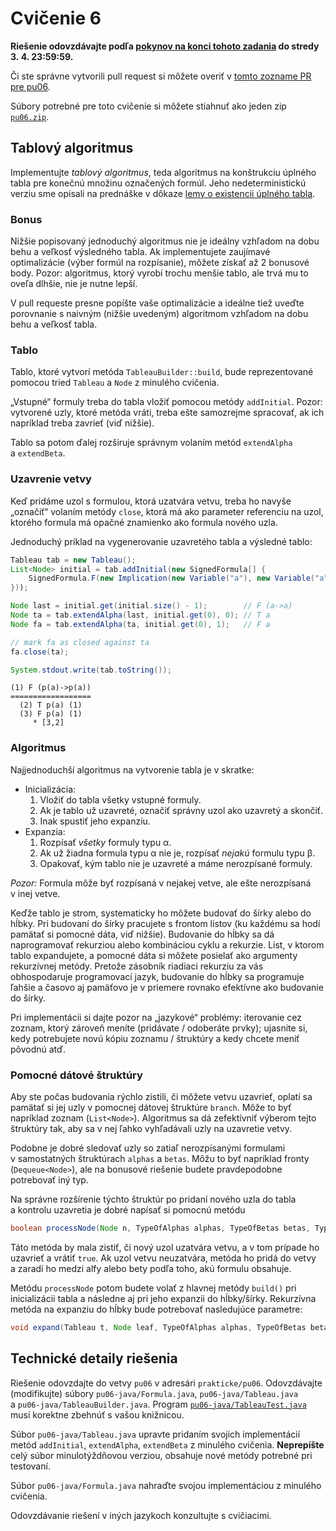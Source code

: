 Cvičenie 6
==========

**Riešenie odovzdávajte podľa
[pokynov na konci tohoto zadania](#technické-detaily-riešenia)
do stredy 3. 4. 23:59:59.**

Či ste správne vytvorili pull request si môžete overiť
v [tomto zozname PR pre pu06](https://github.com/pulls?utf8=%E2%9C%93&q=is%3Aopen+is%3Apr+user%3AFMFI-UK-1-AIN-412+base%3Apu06).

Súbory potrebné pre toto cvičenie si môžete stiahnuť ako jeden zip
[`pu06.zip`](https://github.com/FMFI-UK-1-AIN-412/lpi/archive/pu06.zip).

Tablový algoritmus
------------------

Implementujte _tablový algoritmus_, teda algoritmus na konštrukciu úplného
tabla pre konečnú množinu označených formúl. Jeho nedeterministickú verziu
sme opísali na prednáške v dôkaze
[lemy o existencii úplného tabla](https://fmfi-uk-1-ain-412.github.io/lpi/prednasky/poznamky-z-prednasok.pdf#nameddest=theorem.5.25).

### Bonus

Nižšie popisovaný jednoduchý algoritmus nie je ideálny vzhľadom na dobu behu
a veľkosť výsledného tabla. Ak implementujete zaujímavé optimalizácie
(výber formúl na rozpísanie), môžete získať až 2 bonusové body.
Pozor: algoritmus, ktorý vyrobí trochu menšie tablo, ale trvá mu to oveľa
dlhšie, nie je nutne lepší.

V pull requeste presne popíšte vaše optimalizácie a ideálne tiež uveďte
porovnanie s naivným (nižšie uvedeným) algoritmom vzhľadom na dobu behu
a veľkosť tabla.

### Tablo

Tablo, ktoré vytvorí metóda `TableauBuilder::build`, bude reprezentované
pomocou tried `Tableau` a `Node` z minulého cvičenia.

„Vstupné“ formuly treba do tabla vložiť pomocou metódy `addInitial`.
Pozor: vytvorené uzly, ktoré metóda vráti, treba ešte samozrejme spracovať,
ak ich napríklad treba zavrieť (viď nižšie).

Tablo sa potom ďalej rozširuje správnym volaním metód `extendAlpha` a `extendBeta`.

### Uzavrenie vetvy

Keď pridáme uzol s formulou, ktorá uzatvára vetvu, treba ho navyše „označiť“ volaním metódy
`close`, ktorá má ako parameter referenciu na uzol, ktorého formula má
opačné znamienko ako formula nového uzla.

Jednoduchý príklad na vygenerovanie uzavretého tabla a výsledné tablo:

```java
Tableau tab = new Tableau();
List<Node> initial = tab.addInitial(new SignedFormula[] {
    SignedFormula.F(new Implication(new Variable("a"), new Variable("a")))
}));

Node last = initial.get(initial.size() - 1);        // F (a->a)
Node ta = tab.extendAlpha(last, initial.get(0), 0); // T a
Node fa = tab.extendAlpha(ta, initial.get(0), 1);   // F a

// mark fa as closed against ta
fa.close(ta);

System.stdout.write(tab.toString());
```

```
(1) F (p(a)->p(a))
==================
  (2) T p(a) (1)  
  (3) F p(a) (1)  
     * [3,2]      
```

### Algoritmus

Najjednoduchší algoritmus na vytvorenie tabla je v skratke:

  * Inicializácia:
    1. Vložiť do tabla všetky vstupné formuly.
    2. Ak je tablo už uzavreté, označiť správny uzol ako uzavretý a skončiť.
    3. Inak spustiť jeho expanziu.
  * Expanzia:
    1. Rozpísať *všetky* formuly typu &alpha;.
    2. Ak už žiadna formula typu &alpha; nie je, rozpísať *nejakú* formulu
      typu &beta;.
    3. Opakovať, kým tablo nie je uzavreté a máme nerozpísané formuly.

_Pozor:_ Formula môže byť rozpísaná v nejakej vetve, ale ešte nerozpísaná
v inej vetve.

Keďže tablo je strom, systematicky ho môžete budovať do šírky alebo do hĺbky.
Pri budovaní do šírky pracujete s frontom listov (ku každému sa hodí pamätať
si pomocné dáta, viď nižšie). Budovanie do hĺbky sa dá naprogramovať
rekurziou alebo kombináciou cyklu a rekurzie. List, v ktorom tablo
expandujete, a pomocné dáta si môžete posielať ako argumenty rekurzívnej
metódy. Pretože zásobník riadiaci rekurziu za vás obhospodaruje programovací
jazyk, budovanie do hĺbky sa programuje ľahšie a časovo aj pamäťovo je
v priemere rovnako efektívne ako budovanie do šírky.

Pri implementácii si dajte pozor na „jazykové“ problémy: iterovanie
cez zoznam, ktorý zároveň meníte (pridávate / odoberáte prvky); ujasnite si,
kedy potrebujete novú kópiu zoznamu / štruktúry a kedy chcete meniť pôvodnú
atď.

### Pomocné dátové štruktúry

Aby ste počas budovania rýchlo zistili, či môžete vetvu uzavrieť, oplatí sa
pamätať si jej uzly v pomocnej dátovej štruktúre `branch`. Môže to byť
napríklad zoznam (`List<Node>`). Algoritmus sa dá zefektívniť výberom tejto
štruktúry tak, aby sa v nej ľahko vyhľadávali uzly na uzavretie vetvy.

Podobne je dobré sledovať uzly so zatiaľ nerozpísanými formulami
v samostatných štruktúrach `alphas` a `betas`. Môžu to byť napríklad fronty
(`Dequeue<Node>`), ale na bonusové riešenie budete pravdepodobne potrebovať
iný typ.

Na správne rozšírenie týchto štruktúr po pridaní nového uzla do tabla
a kontrolu uzavretia je dobré napísať si pomocnú metódu
```java
boolean processNode(Node n, TypeOfAlphas alphas, TypeOfBetas betas, TypeOfBranch branch)
```
Táto metóda by mala zistiť, či nový uzol uzatvára vetvu, a v tom prípade ho
uzavrieť a vrátiť `true`. Ak uzol vetvu neuzatvára, metóda ho pridá do vetvy
a zaradí ho medzi alfy alebo bety podľa toho, akú formulu obsahuje.

Metódu `processNode` potom budete volať z hlavnej metódy `build()` pri
inicializácii tabla a následne aj pri jeho expanzii do hĺbky/šírky.
Rekurzívna metóda na expanziu do hĺbky bude potrebovať nasledujúce
parametre:
```java
void expand(Tableau t, Node leaf, TypeOfAlphas alphas, TypeOfBetas betas, TypeOfBranch branch)
```

## Technické detaily riešenia

Riešenie odovzdajte do vetvy `pu06` v adresári `prakticke/pu06`.
Odovzdávajte (modifikujte) súbory `pu06-java/Formula.java`,
`pu06-java/Tableau.java` a `pu06-java/TableauBuilder.java`.
Program [`pu06-java/TableauTest.java`](pu06-java/TableauTest.java) musí korektne
zbehnúť s vašou knižnicou.

Súbor `pu06-java/Tableau.java` upravte pridaním svojich implementácií metód
`addInitial`, `extendAlpha`, `extendBeta` z minulého cvičenia.
**Neprepíšte** celý súbor minulotýždňovou verziou, obsahuje nové metódy
potrebné pri testovaní.

Súbor `pu06-java/Formula.java` nahraďte svojou implementáciou z minulého cvičenia.

Odovzdávanie riešení v iných jazykoch konzultujte s cvičiacimi.
